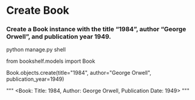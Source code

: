 # Create Book
### Create a Book instance with the title “1984”, author “George Orwell”, and publication year 1949.

python manage.py shell

from bookshelf.models import Book

Book.objects.create(title="1984", author="George Orwell", publication_year=1949)

""" <Book:  Title: 1984, Author: George Orwell, Publication Date: 1949> """
